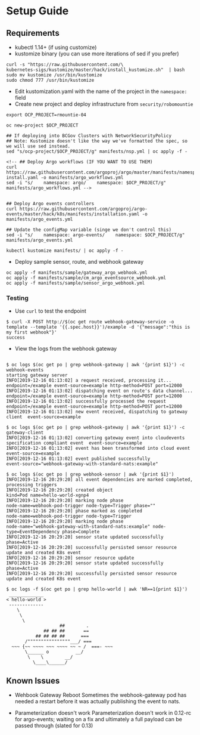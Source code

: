 # Setup Guide

## Requirements 
- kubectl 1.14+ (if using customize)
- kustomize binary (you can use more iterations of sed if you prefer)
```shell
curl -s "https://raw.githubusercontent.com/\
kubernetes-sigs/kustomize/master/hack/install_kustomize.sh"  | bash
sudo mv kustomize /usr/bin/kustomize
sudo chmod 777 /usr/bin/kustomize
```

<!-- ```shell
## Doesn't support 0.12
export OCP_PROJECT=devops-platform-security
export FRONTEND_NAME=events-frontend

oc new-project $OCP_PROJECT
helm repo add argo https://argoproj.github.io/argo-helm
helm fetch argo/argo-events
helm template *.tgz \
	--name $FRONTEND_NAME \
	--namespace $OCP_PROJECT \
  --set namespace=$OCP_PROJECT \
  --set sensorController.tag=v0.12-rc \
  --set gatewayController.tag=v0.12-rc \
  > argo_events.yml

oc apply -f argo_events.yml
``` -->
- Edit kustomization.yaml with the name of the project in the `namespace:` field
- Create new project and deploy infrastructure from `security/robomountie`

```
export OCP_PROJECT=rmountie-04

oc new-project $OCP_PROJECT

## If deploying into BCGov Clusters with NetworkSecurityPolicy
## Note: Kustomize doesn't like the way we've formatted the spec, so we will use sed instead. 
sed "s/ocp-project/$OCP_PROJECT/g" manifests/nsp.yml | oc apply -f -

<!-- ## Deploy Argo workflows (IF YOU WANT TO USE THEM)
curl  https://raw.githubusercontent.com/argoproj/argo/master/manifests/namespace-install.yaml -o manifests/argo_workflows.yml
sed -i "s/    namespace: argo/    namespace: $OCP_PROJECT/g" manifests/argo_workflows.yml -->


## Deploy Argo events controllers
curl https://raw.githubusercontent.com/argoproj/argo-events/master/hack/k8s/manifests/installation.yaml -o manifests/argo_events.yml

## Update the configMap variable (singe we don't control this)
sed -i "s/    namespace: argo-events/    namespace: $OCP_PROJECT/g" manifests/argo_events.yml

kubectl kustomize manifests/ | oc apply -f -
```

- Deploy sample sensor, route, and webhook gateway

```shell
oc apply -f manifests/sample/gateway_argo_webhook.yml
oc apply -f manifests/sample/cm_argo_eventsource_webhook.yml
oc apply -f manifests/sample/sensor_argo_webhook.yml
```


### Testing


- Use `curl` to test the endpoint

```shell
$ curl -X POST http://$(oc get route webhook-gateway-service -o template --template '{{.spec.host}}')/example -d '{"message":"this is my first webhook"}'
success 
```

- View the logs from the webhook gateway

```shell

$ oc logs $(oc get po | grep webhook-gateway | awk '{print $1}') -c webhook-events
starting gateway server
INFO[2019-12-16 01:13:02] a request received, processing it...          endpoint=/example event-source=example http-method=POST port=12000
INFO[2019-12-16 01:13:02] dispatching event on route's data channel...  endpoint=/example event-source=example http-method=POST port=12000
INFO[2019-12-16 01:13:02] successfully processed the request            endpoint=/example event-source=example http-method=POST port=12000
INFO[2019-12-16 01:13:02] new event received, dispatching to gateway client  event-source=example

$ oc logs $(oc get po | grep webhook-gateway | awk '{print $1}') -c gateway-client 
INFO[2019-12-16 01:13:02] converting gateway event into cloudevents specification compliant event  event-source=example
INFO[2019-12-16 01:13:02] event has been transformed into cloud event   event-source=example
INFO[2019-12-16 01:13:02] event published successfully                  event-source="webhook-gateway-with-standard-nats:example"

$ oc logs $(oc get po | grep webhook-sensor | awk '{print $1}') 
INFO[2019-12-16 20:29:20] all event dependencies are marked completed, processing triggers 
INFO[2019-12-16 20:29:20] created object                                kind=Pod name=hello-world-xgnp4
INFO[2019-12-16 20:29:20] marking node phase                            node-name=webhook-pod-trigger node-type=Trigger phase=""
INFO[2019-12-16 20:29:20] phase marked as completed                     node-name=webhook-pod-trigger node-type=Trigger
INFO[2019-12-16 20:29:20] marking node phase                            node-name="webhook-gateway-with-standard-nats:example" node-type=EventDependency phase=Complete
INFO[2019-12-16 20:29:20] sensor state updated successfully             phase=Active
INFO[2019-12-16 20:29:20] successfully persisted sensor resource update and created K8s event 
INFO[2019-12-16 20:29:20] sensor resource update                       
INFO[2019-12-16 20:29:20] sensor state updated successfully             phase=Active
INFO[2019-12-16 20:29:20] successfully persisted sensor resource update and created K8s event 

$ oc logs -f $(oc get po | grep hello-world | awk 'NR==1{print $1}')
 _____________ 
< hello-world >
 ------------- 
    \
     \
      \     
                    ##        .            
              ## ## ##       ==            
           ## ## ## ##      ===            
       /""""""""""""""""___/ ===        
  ~~~ {~~ ~~~~ ~~~ ~~~~ ~~ ~ /  ===- ~~~   
       \______ o          __/            
        \    \        __/             
          \____\______/ 
```


## Known Issues
- Wehbook Gateway Reboot
  Sometimes the webhook-gateway pod has needed a restart before it was actually publishing the event to nats. 

- Parameterization doesn't work
  Parameterization doesn't work in 0.12-rc for argo-events; waiting on a fix and ultimately a full payload can be passed through (slated for 0.13)